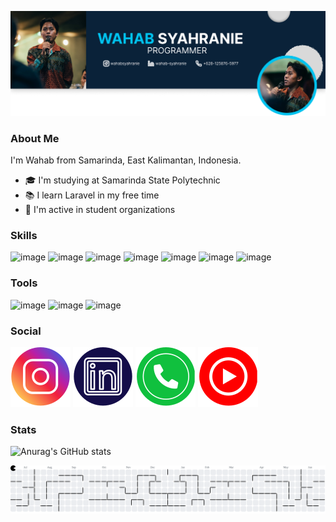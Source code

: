 ![Wahab Syahranie](img/header.png)

### About Me

I'm Wahab from Samarinda, East Kalimantan, Indonesia.

- 🎓 I'm studying at Samarinda State Polytechnic
- 📚 I learn Laravel in my free time
- 🤝 I'm active in student organizations

### Skills

![image](https://img.shields.io/badge/HTML5-E34F26?style=for-the-badge&logo=html5&logoColor=white) ![image](https://img.shields.io/badge/CSS3-1572B6?style=for-the-badge&logo=css3&logoColor=white) ![image](https://img.shields.io/badge/PHP-777BB4?style=for-the-badge&logo=php&logoColor=white) ![image](https://img.shields.io/badge/Laravel-FF2D20?style=for-the-badge&logo=laravel&logoColor=white) ![image](https://img.shields.io/badge/Kotlin-B125EA?style=for-the-badge&logo=kotlin&logoColor=white) ![image](https://img.shields.io/badge/MySQL-005C84?style=for-the-badge&logo=mysql&logoColor=white) ![image](https://img.shields.io/badge/Figma-F24E1E?style=for-the-badge&logo=figma&logoColor=white)

### Tools

![image](https://img.shields.io/badge/mac%20os-000000?style=for-the-badge&logo=apple&logoColor=white) ![image](https://img.shields.io/badge/VSCode-0078D4?style=for-the-badge&logo=visual%20studio%20code&logoColor=white) ![image](https://img.shields.io/badge/Android_Studio-3DDC84?style=for-the-badge&logo=android-studio&logoColor=white)

### Social

[![My Skills](/img/instagramcopy.svg)](https://instagram.com/wahabsyahranie) [![My Skills](/img/linkedin.svg)](https://linkedin.com/in/wahab-syahranie) [![My Skills](/img/whatsapp.svg)](https://wa.me/6281258765977) [![My Skills](/img/youtube.svg)](https://www.youtube.com/wahabsyahranie)

### Stats

![Anurag's GitHub stats](https://github-readme-stats.vercel.app/api?username=wahabsyahranie&theme=dark&show_icons=true)

<picture>
  <source media="(prefers-color-scheme: dark)" srcset="https://raw.githubusercontent.com/wahabsyahranie/wahabsyahranie/output/pacman-contribution-graph-dark.svg">
  <source media="(prefers-color-scheme: light)" srcset="https://raw.githubusercontent.com/wahabsyahranie/wahabsyahranie/output/pacman-contribution-graph.svg">
  <img alt="pacman contribution graph" src="https://raw.githubusercontent.com/wahabsyahranie/wahabsyahranie/output/pacman-contribution-graph.svg">
</picture>

###

